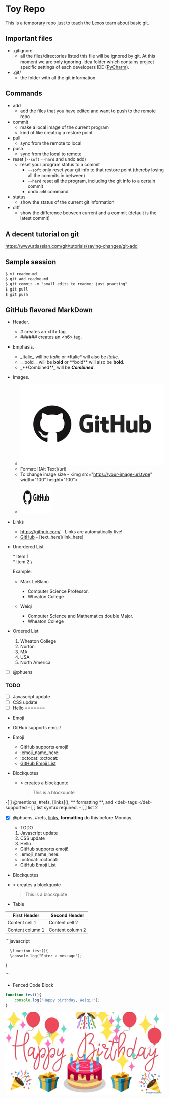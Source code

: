 # Toy Repo
This is a temporary repo just to teach the Lexos team about basic git.  

## Important files
  * .gitignore
    * all the files/directories listed this file will be ignored by git. At this moment we are only ignoring .idea folder which contains project specific settings of each developers IDE ([PyCharm](https://www.jetbrains.com/pycharm/)).
  * .git/
    * the folder with all the git information.

## Commands

  * add  
    * add the files that you have edited and want to push to the remote repo  
  * commit  
    * make a local image of the current program  
    * kind of like creating a restore point
  * pull  
    * sync from the remote to local  
  * push  
    * sync from the local to remote 
  * reset (`--soft` `--hard` and undo add)  
    * reset your program status to a commit  
        * `--soft` only reset your git info to that restore point (thereby losing all the commits in between)  
        * `--hard` reset all the program, including the git info to a certain commit   
        * undo `add` command  
  * status  
    * show the status of the current git information
  * diff  
    * show the difference between current and a commit (default is the latest commit)

## A decent tutorial on git
https://www.atlassian.com/git/tutorials/saving-changes/git-add

## Sample session

```
$ vi readme.md
$ git add readme.md
$ git commit -m "small edits to readme; just practing"
$ git pull
$ git push
```
## GitHub flavored MarkDown
* Header.
  * \# creates an \<h1\> tag.
  * \###### creates an \<h6\> tag.
* Emphasis.
  * \_Italic\_ will be _Italic_ or \*Italic\* will also be *Italic*.
  * \_\_bold\_\_ will be __bold__ or \*\*bold\*\* will also be **bold**.
  * \_\*\*Combined\*\*\_ will be _**Combined**_.

* Images.
   * ![GitHub logo](/images/logo.jpg)
   * Format: !\[Alt Text](url)
   * To change image size - \<img src="https://your-image-url.type" width="100" height="100"\>
   * <img src="/images/logo.jpg" width="100" height="100">
* Links
  * https://github.com/ - Links are automatically live!
  * [GitHub](https://github.com/) - \[text_here\]\(link_here\) 

* Unordered List

    \* Item 1 \
    \* Item 2 \

  Example:
  * Mark LeBlanc
    * Computer Science Professor.
    * Wheaton College

  * Weiqi
    * Computer Science and Mathematics double Major.
    * Wheaton College

* Ordered List
  1. Wheaton College
  2. Norton
  3. MA  
  4. USA
  5. North America


- [ ] @phuens
### TODO
- [ ] Javascript update
- [ ] CSS update
- [ ] Hello
=======
 
 * Emoji

  * GitHub supports emoji! 
* Emoji
  * GitHub supports emoji!
  * \:emoji_name_here:
  * :octocat:  \:octocat:
  * [GitHub Emoji List](git@github.com:WheatonCS/ToyRepo.git)
* Blockquotes
  * \> creates a blockquote
    >This is a blockquote



\-\[ \] \@mentions, \#refs, \[links]\(),
\*\* formatting \*\*, and \<del> tags \<\/del>
supported
 \- \[  \] list syntax required.
 \- \[  \] list 2

- [x] @phuens, #refs, [links](),
**formatting** do this before Monday.
  * TODO
  1. Javascript update
  2. CSS update
  3. Hello


   * GitHub supports emoji! 
   * \:emoji_name_here:
   * :octocat:  \:octocat:
   * [GitHub Emoji List](git@github.com:WheatonCS/ToyRepo.git)  
  
 * Blockquotes
  * \> creates a blockquote 
    >This is a blockquote
    
* Table

First Header|Second Header
------------|-------------
Content cell 1|Content cell 2
Content column 1|Content column 2



\```javascript

      \function test(){
      \console.log("Enter a message");
\}

\```


* Fenced Code Block
```javascript
function test(){
    console.log("Happy birthday, Weiqi!");
}
```
![Happy Birthday Weiqi!](/images/for_Weiqi.png)